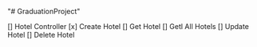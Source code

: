 "# GraduationProject" 

[] Hotel Controller
  [x] Create Hotel
  [] Get Hotel
  [] Getl All Hotels
  [] Update Hotel
  [] Delete Hotel

